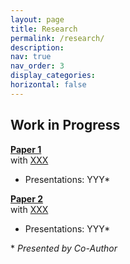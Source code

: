 ```yaml
---
layout: page
title: Research
permalink: /research/
description: 
nav: true
nav_order: 3
display_categories: 
horizontal: false
---
```


## Work in Progress
**<a href="https://www.google.com" target="_blank" rel="noopener noreferrer">Paper 1</a>**  
with [XXX](https://google.com)
- Presentations: YYY\*

**<a href="https://www.google.com" target="_blank" rel="noopener noreferrer">Paper 2</a>**  
with [XXX](https://google.com)
- Presentations: YYY\*


\* *Presented by Co-Author*
